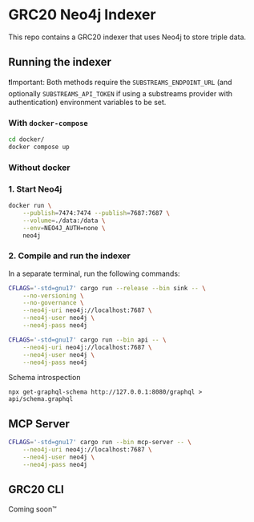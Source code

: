# GRC20 Neo4j Indexer
This repo contains a GRC20 indexer that uses Neo4j to store triple data. 

## Running the indexer
❗Important: Both methods require the `SUBSTREAMS_ENDPOINT_URL` (and optionally `SUBSTREAMS_API_TOKEN` if using a substreams provider with authentication) environment variables to be set.

### With `docker-compose`
```bash
cd docker/
docker compose up
```

### Without docker
### 1. Start Neo4j
```bash
docker run \
    --publish=7474:7474 --publish=7687:7687 \
    --volume=./data:/data \
    --env=NEO4J_AUTH=none \
    neo4j
```

### 2. Compile and run the indexer
In a separate terminal, run the following commands:
```bash
CFLAGS='-std=gnu17' cargo run --release --bin sink -- \
    --no-versioning \
    --no-governance \
    --neo4j-uri neo4j://localhost:7687 \
    --neo4j-user neo4j \
    --neo4j-pass neo4j
```

```bash
CFLAGS='-std=gnu17' cargo run --bin api -- \
    --neo4j-uri neo4j://localhost:7687 \
    --neo4j-user neo4j \
    --neo4j-pass neo4j
```
Schema introspection

```
npx get-graphql-schema http://127.0.0.1:8080/graphql > api/schema.graphql
```

## MCP Server
```bash
CFLAGS='-std=gnu17' cargo run --bin mcp-server -- \
    --neo4j-uri neo4j://localhost:7687 \
    --neo4j-user neo4j \
    --neo4j-pass neo4j
```

## GRC20 CLI
Coming soon™️
